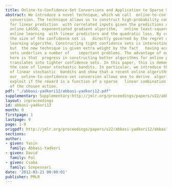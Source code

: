 ```yaml
---
title: Online-to-Confidence-Set Conversions and Application to Sparse Stochastic Bandits
abstract: We introduce a novel technique, which we call  online-to-confidence-set
  conversion. The technique allows us to construct high-probability confidence sets
  for linear prediction  with correlated inputs given the predictions of any algorithm   (e.g.,
  online LASSO, exponentiated gradient algorithm,   online least-squares, p-norm algorithm)   targeting
  online learning  with linear predictors and the quadratic loss. By construction,
  the size of the confidence set is   directly governed by the regret of the online
  learning algorithm. Constructing tight confidence sets is interesting on its own,
  but  the new technique is given extra weight by the fact   having access tight confidence
  sets underlies a number of    important problems. The advantage of our construction
  here is that  progress in constructing better algorithms for online prediction problems   directly
  translates into tighter confidence sets. In this paper, this is demonstrated in
  the case of linear stochastic bandits. In particular, we introduce the sparse variant
  of linear stochastic  bandits and show that a recent online algorithm together with
  our  online-to-confidence-set conversion allows one to derive  algorithms that can
  exploit if the reward is a function of a sparse   linear combination of the components
  of the chosen action.
pdf: "./abbasi-yadkori12/abbasi-yadkori12.pdf"
supplementary: Supplementary:http://jmlr.org/proceedings/papers/v22/abbasi-yadkori12/abbasi-yadkori12Supple.pdf
layout: inproceedings
id: abbasi-yadkori12
month: 0
firstpage: 1
lastpage: 9
page: 1-9
origpdf: http://jmlr.org/proceedings/papers/v22/abbasi-yadkori12/abbasi-yadkori12.pdf
sections: 
author:
- given: Yasin
  family: Abbasi-Yadkori
- given: David
  family: Pal
- given: Csaba
  family: Szepesvari
date: '2012-03-21 00:00:01'
publisher: PMLR
---
```

